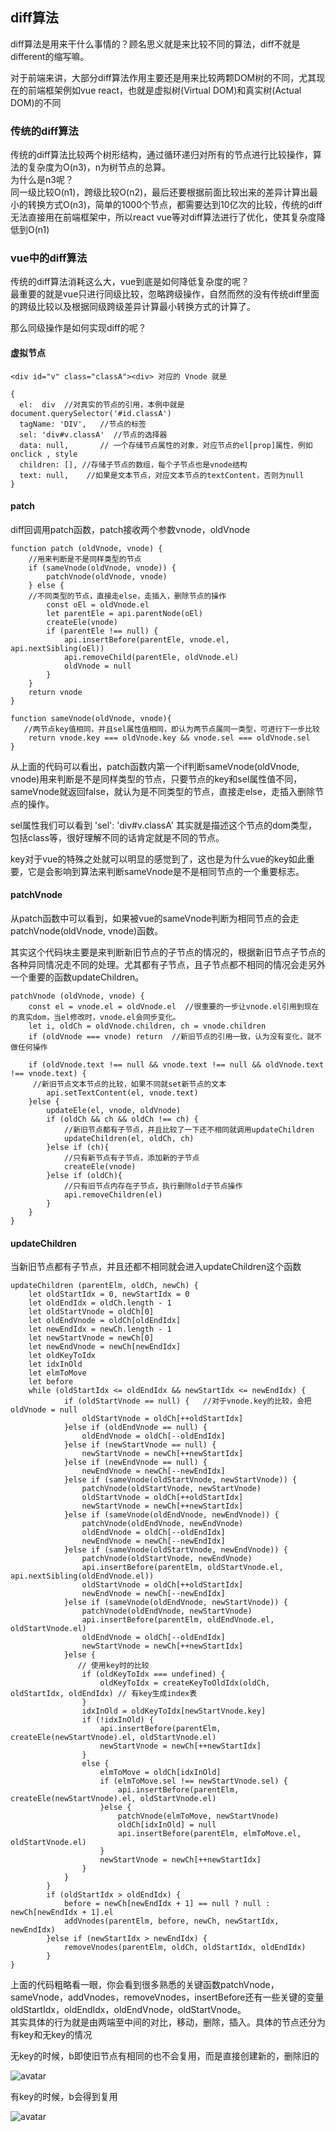 ## diff算法
diff算法是用来干什么事情的？顾名思义就是来比较不同的算法，diff不就是different的缩写嘛。

对于前端来讲，大部分diff算法作用主要还是用来比较两颗DOM树的不同，尤其现在的前端框架例如vue react，也就是虚拟树(Virtual DOM)和真实树(Actual DOM)的不同
### 传统的diff算法
传统的diff算法比较两个树形结构，通过循环递归对所有的节点进行比较操作，算法的复杂度为O(n3)，n为树节点的总算。<br>
为什么是n3呢？<br>
同一级比较O(n1)，跨级比较O(n2)，最后还要根据前面比较出来的差异计算出最小的转换方式O(n3)，简单的1000个节点，都需要达到10亿次的比较，传统的diff无法直接用在前端框架中，所以react vue等对diff算法进行了优化，使其复杂度降低到O(n1)
### vue中的diff算法
传统的diff算法消耗这么大，vue到底是如何降低复杂度的呢？<br>
最重要的就是vue只进行同级比较，忽略跨级操作，自然而然的没有传统diff里面的跨级比较以及根据同级跨级差异计算最小转换方式的计算了。<br>

那么同级操作是如何实现diff的呢？<br>
#### 虚拟节点
```
<div id="v" class="classA"><div> 对应的 Vnode 就是

{
  el:  div  //对真实的节点的引用，本例中就是document.querySelector('#id.classA')
  tagName: 'DIV',   //节点的标签
  sel: 'div#v.classA'  //节点的选择器
  data: null,       // 一个存储节点属性的对象，对应节点的el[prop]属性，例如onclick , style
  children: [], //存储子节点的数组，每个子节点也是vnode结构
  text: null,    //如果是文本节点，对应文本节点的textContent，否则为null
}
```
#### patch
diff回调用patch函数，patch接收两个参数vnode，oldVnode
```
function patch (oldVnode, vnode) {
    //用来判断是不是同样类型的节点
    if (sameVnode(oldVnode, vnode)) {
        patchVnode(oldVnode, vnode)
    } else {
    //不同类型的节点，直接走else，走插入，删除节点的操作
        const oEl = oldVnode.el
        let parentEle = api.parentNode(oEl)
        createEle(vnode)
        if (parentEle !== null) {
            api.insertBefore(parentEle, vnode.el, api.nextSibling(oEl))
            api.removeChild(parentEle, oldVnode.el)
            oldVnode = null
        }
    }
    return vnode
}

function sameVnode(oldVnode, vnode){
   //两节点key值相同，并且sel属性值相同，即认为两节点属同一类型，可进行下一步比较
    return vnode.key === oldVnode.key && vnode.sel === oldVnode.sel
}
```
从上面的代码可以看出，patch函数内第一个if判断sameVnode(oldVnode, vnode)用来判断是不是同样类型的节点，只要节点的key和sel属性值不同，sameVnode就返回false，就认为是不同类型的节点，直接走else，走插入删除节点的操作。<br>

sel属性我们可以看到 'sel': 'div#v.classA' 其实就是描述这个节点的dom类型，包括class等，很好理解不同的话肯定就是不同的节点。<br>

key对于vue的特殊之处就可以明显的感觉到了，这也是为什么vue的key如此重要，它是会影响到算法来判断sameVnode是不是相同节点的一个重要标志。<br>

#### patchVnode
从patch函数中可以看到，如果被vue的sameVnode判断为相同节点的会走patchVnode(oldVnode, vnode)函数。

其实这个代码块主要是来判断新旧节点的子节点的情况的，根据新旧节点子节点的各种异同情况走不同的处理。尤其都有子节点，且子节点都不相同的情况会走另外一个重要的函数updateChildren。

```
patchVnode (oldVnode, vnode) {
    const el = vnode.el = oldVnode.el  //很重要的一步让vnode.el引用到现在的真实dom，当el修改时，vnode.el会同步变化。
    let i, oldCh = oldVnode.children, ch = vnode.children
    if (oldVnode === vnode) return  //新旧节点的引用一致，认为没有变化，就不做任何操作
   
    if (oldVnode.text !== null && vnode.text !== null && oldVnode.text !== vnode.text) {
     //新旧节点文本节点的比较，如果不同就set新节点的文本
        api.setTextContent(el, vnode.text)
    }else {
        updateEle(el, vnode, oldVnode)     
        if (oldCh && ch && oldCh !== ch) {
            //新旧节点都有子节点，并且比较了一下还不相同就调用updateChildren
            updateChildren(el, oldCh, ch)
        }else if (ch){  
            //只有新节点有子节点，添加新的子节点
            createEle(vnode) 
        }else if (oldCh){  
            //只有旧节点内存在子节点，执行删除old子节点操作
            api.removeChildren(el)
        }
    }
}
```
#### updateChildren
当新旧节点都有子节点，并且还都不相同就会进入updateChildren这个函数
```
updateChildren (parentElm, oldCh, newCh) {
    let oldStartIdx = 0, newStartIdx = 0
    let oldEndIdx = oldCh.length - 1
    let oldStartVnode = oldCh[0]
    let oldEndVnode = oldCh[oldEndIdx]
    let newEndIdx = newCh.length - 1
    let newStartVnode = newCh[0]
    let newEndVnode = newCh[newEndIdx]
    let oldKeyToIdx
    let idxInOld
    let elmToMove
    let before
    while (oldStartIdx <= oldEndIdx && newStartIdx <= newEndIdx) {
            if (oldStartVnode == null) {   //对于vnode.key的比较，会把oldVnode = null
                oldStartVnode = oldCh[++oldStartIdx] 
            }else if (oldEndVnode == null) {
                oldEndVnode = oldCh[--oldEndIdx]
            }else if (newStartVnode == null) {
                newStartVnode = newCh[++newStartIdx]
            }else if (newEndVnode == null) {
                newEndVnode = newCh[--newEndIdx]
            }else if (sameVnode(oldStartVnode, newStartVnode)) {
                patchVnode(oldStartVnode, newStartVnode)
                oldStartVnode = oldCh[++oldStartIdx]
                newStartVnode = newCh[++newStartIdx]
            }else if (sameVnode(oldEndVnode, newEndVnode)) {
                patchVnode(oldEndVnode, newEndVnode)
                oldEndVnode = oldCh[--oldEndIdx]
                newEndVnode = newCh[--newEndIdx]
            }else if (sameVnode(oldStartVnode, newEndVnode)) {
                patchVnode(oldStartVnode, newEndVnode)
                api.insertBefore(parentElm, oldStartVnode.el, api.nextSibling(oldEndVnode.el))
                oldStartVnode = oldCh[++oldStartIdx]
                newEndVnode = newCh[--newEndIdx]
            }else if (sameVnode(oldEndVnode, newStartVnode)) {
                patchVnode(oldEndVnode, newStartVnode)
                api.insertBefore(parentElm, oldEndVnode.el, oldStartVnode.el)
                oldEndVnode = oldCh[--oldEndIdx]
                newStartVnode = newCh[++newStartIdx]
            }else {
               // 使用key时的比较
                if (oldKeyToIdx === undefined) {
                    oldKeyToIdx = createKeyToOldIdx(oldCh, oldStartIdx, oldEndIdx) // 有key生成index表
                }
                idxInOld = oldKeyToIdx[newStartVnode.key]
                if (!idxInOld) {
                    api.insertBefore(parentElm, createEle(newStartVnode).el, oldStartVnode.el)
                    newStartVnode = newCh[++newStartIdx]
                }
                else {
                    elmToMove = oldCh[idxInOld]
                    if (elmToMove.sel !== newStartVnode.sel) {
                        api.insertBefore(parentElm, createEle(newStartVnode).el, oldStartVnode.el)
                    }else {
                        patchVnode(elmToMove, newStartVnode)
                        oldCh[idxInOld] = null
                        api.insertBefore(parentElm, elmToMove.el, oldStartVnode.el)
                    }
                    newStartVnode = newCh[++newStartIdx]
                }
            }
        }
        if (oldStartIdx > oldEndIdx) {
            before = newCh[newEndIdx + 1] == null ? null : newCh[newEndIdx + 1].el
            addVnodes(parentElm, before, newCh, newStartIdx, newEndIdx)
        }else if (newStartIdx > newEndIdx) {
            removeVnodes(parentElm, oldCh, oldStartIdx, oldEndIdx)
        }
}
```
上面的代码粗略看一眼，你会看到很多熟悉的关键函数patchVnode，sameVnode，addVnodes，removeVnodes，insertBefore还有一些关键的变量oldStartIdx，oldEndIdx，oldEndVnode，oldStartVnode。<br>
其实具体的行为就是由两端至中间的对比，移动，删除，插入。具体的节点还分为有key和无key的情况<br>

无key的时候，b即使旧节点有相同的也不会复用，而是直接创建新的，删除旧的<br>

![avatar](../images/diff01.png)

有key的时候，b会得到复用

![avatar](../images/diff02.png)